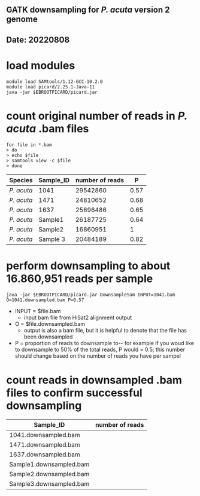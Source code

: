 ## GATK downsampling for *P. acuta* version 2 genome 
## Date: 20220808 


# load modules
```
module load SAMtools/1.12-GCC-10.2.0
module load picard/2.25.1-Java-11
java -jar $EBROOTPICARD/picard.jar
```
# count original number of reads in *P. acuta* .bam files
```
for file in *.bam
> do
> echo $file
> samtools view -c $file
> done
```

Species | Sample_ID | number of reads | P
------- | --------- | --------------- | --
*P. acuta* | 1041 | 29542860 | 0.57
*P. acuta* | 1471 | 24810652 | 0.68
*P. acuta* | 1637 | 25696486 | 0.65
*P. acuta* | Sample1 | 26187725 | 0.64
*P. acuta* | Sample2 | 16860951 | 1
*P. acuta* | Sample 3 | 20484189 | 0.82


# perform downsampling to about 16.860,951 reads per sample 
```
java -jar $EBROOTPICARD/picard.jar DownsampleSam INPUT=1041.bam O=1041.downsampled.bam P=0.57

```
* INPUT = $file.bam 
    * input bam file from HiSat2 alignment output
* O = $file.downsampled.bam 
    * output is also a bam file, but it is helpful to denote that the file has been downsampled 
* P = proportion of reads to downsample to-- for example if you woud like to downsample to 50% of the total reads, P would = 0.5; this number should change based on the number of reads you have per sampel 
 

# count reads in downsampled .bam files to confirm successful downsampling 

Sample_ID | number of reads
------------|------------
1041.downsampled.bam | 
1471.downsampled.bam | 
1637.downsampled.bam | 
Sample1.downsampled.bam | 
Sample2.downsampled.bam | 
Sample3.downsampled.bam | 

